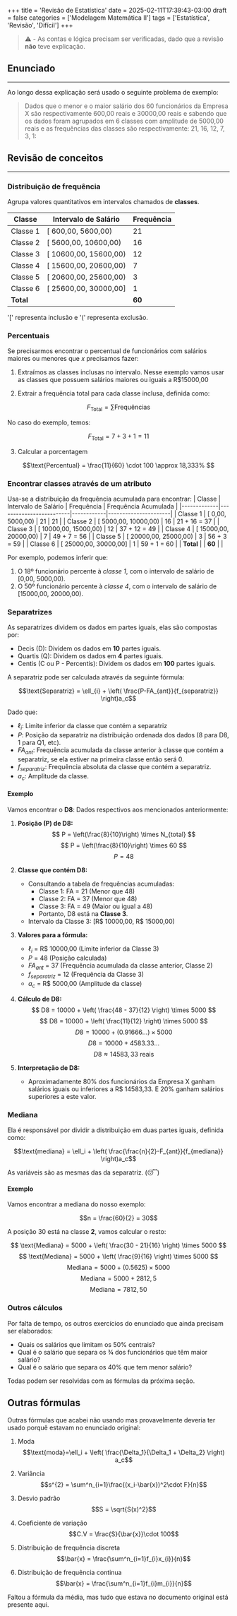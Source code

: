 +++
title = 'Revisão de Estatística'
date = 2025-02-11T17:39:43-03:00
draft = false
categories = ['Modelagem Matemática II']
tags = ['Estatística', 'Revisão', 'Difícil']
+++

> ⚠️  -  As contas e lógica precisam ser verificadas, dado que a revisão **não** teve explicação.

## Enunciado
---


Ao longo dessa explicação será usado o seguinte problema de exemplo:

> Dados que o menor e o maior salário dos 60 funcionários da Empresa X são
> respectivamente 600,00 reais e 30000,00 reais e sabendo que os dados foram agrupados
> em 6 classes com amplitude de 5000,00 reais e as frequências das classes são
> respectivamente: 21, 16, 12, 7, 3, 1:

## Revisão de conceitos
---

### Distribuição de frequência

Agrupa valores quantitativos em intervalos chamados de **classes**.

| Classe      | Intervalo de Salário    | Frequência |
|-------------|-------------------------|------------|
| Classe 1    | [ 600,00,  5600,00)   | 21         |
| Classe 2    | [ 5600,00, 10600,00)  | 16         |
| Classe 3    | [ 10600,00,  15600,00) | 12         |
| Classe 4    | [ 15600,00,  20600,00) | 7          |
| Classe 5    | [ 20600,00,  25600,00) | 3          |
| Classe 6    | [ 25600,00,  30000,00]  | 1          |
| **Total**   |                         | **60**     |

'[' representa inclusão e '(' representa exclusão.

### Percentuais

Se precisarmos encontrar o percentual de funcionários com salários maiores ou menores que $x$ precisamos fazer:

1. Extraímos as classes inclusas no intervalo. Nesse exemplo vamos usar as classes que possuem salários maiores ou iguais a R$15000,00

2. Extrair a frequência total para cada classe inclusa, definida como:

$$F_\text{Total} = \sum{\text{Frequências}}$$

No caso do exemplo, temos:

$$F_\text{Total} = 7 + 3 + 1 = 11$$

3. Calcular a porcentagem

$$\text{Percentual} = \frac{11}{60} \cdot 100 \approx 18,333% $$

### Encontrar classes através de um atributo

Usa-se a distribuição da frequência acumulada para encontrar:
| Classe      | Intervalo de Salário    | Frequência | Frequência Acumulada |
|-------------|-------------------------|------------|----------------------|
| Classe 1    | [ 0,00,  5000,00)   | 21         | 21                   |
| Classe 2    | [ 5000,00,  10000,00)  | 16         | 21 + 16 = 37         |
| Classe 3    | [ 10000,00,  15000,00) | 12         | 37 + 12 = 49         |
| Classe 4    | [ 15000,00,  20000,00) | 7          | 49 + 7 = 56         |
| Classe 5    | [ 20000,00,  25000,00) | 3          | 56 + 3 = 59         |
| Classe 6    | [ 25000,00,  30000,00]  | 1          | 59 + 1 = 60         |
| **Total**   |                         | **60**     |                      |

Por exemplo, podemos inferir que:
1. O 18º funcionário percente à *classe 1*, com o intervalo de salário de [0,00, 5000,00).
2. O 50º funcionário percente à *classe 4*, com o intervalo de salário de [15000,00, 20000,00).

### Separatrizes

As separatrizes dividem os dados em partes iguais, elas são compostas por:
- Decis (D): Dividem os dados em **10** partes iguais.
- Quartis (Q): Dividem os dados em **4** partes iguais.
- Centis (C ou P - Percentis): Dividem os dados em **100** partes iguais.

A separatriz pode ser calculada através da seguinte fórmula:

$$\text{Separatriz} = \ell_{i} + \left( \frac{P-FA_{ant}}{f_{separatriz}} \right)a_c$$

Dado que:
- $\ell_{i}$: Limite inferior da classe que contém a separatriz
- $P$: Posição da separatriz na distribuição ordenada dos dados (8 para D8, 1 para Q1, etc).
- $FA_{ant}$: Frequência acumulada da classe anterior à classe que contém a separatriz, se ela estiver na primeira classe então será 0.
- $f_{separatriz}$: Frequência absoluta da classe que contém a separatriz.
- $a_c$: Amplitude da classe. 

#### Exemplo

Vamos encontrar o **D8**:
Dados respectivos aos mencionados anteriormente:

1.  **Posição (P) de D8:**
$$ P = \left(\frac{8}{10}\right) \times N_{total} $$
$$ P = \left(\frac{8}{10}\right) \times 60 $$
$$ P = 48 $$

2.  **Classe que contém D8:**
    *   Consultando a tabela de frequências acumuladas:
        *   Classe 1: FA = 21 (Menor que 48)
        *   Classe 2: FA = 37 (Menor que 48)
        *   Classe 3: FA = 49 (Maior ou igual a 48)
        *   Portanto, D8 está na **Classe 3**.
    *   Intervalo da Classe 3: \[R$ 10000,00, R$ 15000,00)

3.  **Valores para a fórmula:**
    *   $\ell_{i}$ = R$ 10000,00 (Limite inferior da Classe 3)
    *   $P$ = 48 (Posição calculada)
    *   $FA_{ant}$ = 37 (Frequência acumulada da classe anterior, Classe 2)
    *   $f_{separatriz}$ = 12 (Frequência da Classe 3)
    *   $a_c$ = R$ 5000,00 (Amplitude da classe)

4.  **Cálculo de D8:**
$$ D8 = 10000 + \left( \frac{48 - 37}{12} \right) \times 5000 $$
$$ D8 = 10000 + \left( \frac{11}{12} \right) \times 5000 $$
$$ D8 = 10000 + (0.91666\ldots) \times 5000 $$
$$ D8 = 10000 + 4583.33\ldots $$
$$ D8 \approx 14583,33 \text{ reais} $$

5.  **Interpretação de D8:**
    *   Aproximadamente 80% dos funcionários da Empresa X ganham salários iguais ou inferiores a R$ 14583,33. E 20% ganham salários superiores a este valor. 

### Mediana

Ela é responsável por dividir a distribuição em duas partes iguais, definida como:

$$\text{mediana} = \ell_i + \left( \frac{\frac{n}{2}-F_{ant}}{f_{mediana}} \right)a_c$$

As variáveis são as mesmas das da separatriz. (😴)

#### Exemplo

Vamos encontrar a mediana do nosso exemplo:

$$n = \frac{60}{2} = 30$$

A posição 30 está na classe **2**, vamos calcular o resto:

$$ \text{Mediana} = 5000 + \left( \frac{30 - 21}{16} \right) \times 5000 $$ 
$$ \text{Mediana} = 5000 + \left( \frac{9}{16} \right) \times 5000 $$ 
$$ \text{Mediana} = 5000 + (0.5625) \times 5000 $$ 
$$ \text{Mediana} = 5000 + 2812,5 $$ 
$$ \text{Mediana} =  7812,50 $$ 

### Outros cálculos

Por falta de tempo, os outros exercícios do enunciado que ainda precisam ser elaborados:

- Quais os salários que limitam os 50% centrais?
- Qual é o salário que separa os ¾ dos funcionários que têm maior salário?
- Qual é o salário que separa os 40% que tem menor salário?

Todas podem ser resolvidas com as fórmulas da próxima seção.

## Outras fórmulas

Outras fórmulas que acabei não usando mas provavelmente deveria ter usado porquê estavam no enunciado original:

1. Moda
$$\text{moda}=\ell_i + \left( \frac{\Delta_1}{\Delta_1 + \Delta_2} \right) a_c$$

2. Variância
$$s^{2} = \sum^n_{i=1}\frac{(x_i-\bar{x})^2\cdot F}{n}$$

3. Desvio padrão
$$S = \sqrt{S(x)^2}$$

4. Coeficiente de variação
$$C.V = \frac{S}{\bar{x}}\cdot 100$$

5. Distribuição de frequência discreta
$$\bar{x} = \frac{\sum^n_{i=1}f_{i}x_{i}}{n}$$

6. Distribuição de frequência continua
$$\bar{x} = \frac{\sum^n_{i=1}f_{i}m_{i}}{n}$$

Faltou a fórmula da média, mas tudo que estava no documento original está presente aqui.
